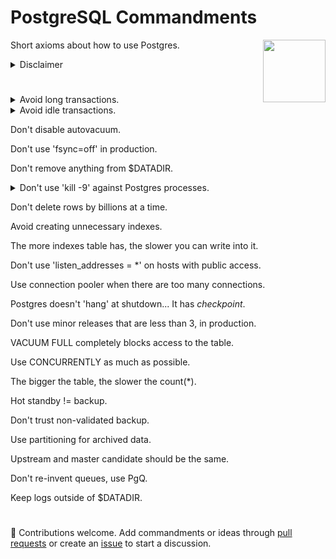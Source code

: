 # PostgreSQL Commandments

[<img src="https://wiki.postgresql.org/images/a/a4/PostgreSQL_logo.3colors.svg" align="right"  width="100">](https://www.postgresql.org/)

Short axioms about how to use Postgres.

<details>
  <summary>Disclaimer</summary>
  
  - These are not recommendations from the official PostgreSQL community.
  
  - They are my personal observations based on my own experience as PostgreSQL DBA for the past 10 years.
  
  - You can follow or ignore them but the main course of these commandments - prioritise data safety over performance.
</details>

#

<details>
  <summary>Avoid long transactions.</summary>

Long, idle and especially write transactions acquire and hold locks on tuples, preventing their cleanup by vacuum.

Look at the performance of the pgbench benchmark:

```
pgbench -c8 -P 60 -T 3600 -U postgres pgbench
starting vacuum...end.
progress: 60.0 s, 9506.3 tps, lat 0.841 ms stddev 0.390
progress: 120.0 s, 5262.1 tps, lat 1.520 ms stddev 0.517
progress: 180.0 s, 3801.8 tps, lat 2.104 ms stddev 0.757
progress: 240.0 s, 2960.0 tps, lat 2.703 ms stddev 0.830
progress: 300.0 s, 2575.8 tps, lat 3.106 ms stddev 0.891
```
...in the end
```
progress: 3300.0 s, 759.5 tps, lat 10.533 ms stddev 2.554
progress: 3360.0 s, 751.8 tps, lat 10.642 ms stddev 2.604
progress: 3420.0 s, 743.6 tps, lat 10.759 ms stddev 2.655
progress: 3480.0 s, 739.1 tps, lat 10.824 ms stddev 2.662
progress: 3540.0 s, 742.5 tps, lat 10.774 ms stddev 2.579
progress: 3600.0 s, 868.2 tps, lat 9.215 ms stddev 2.569
```
As you can see, performance is dropped dramatically over a short period of time.

Now, look at the vacuum logs. 
```
tuples: 0 removed, 692428 remain, 691693 are dead but not yet removable, oldest xmin: 62109160
tuples: 0 removed, 984009 remain, 983855 are dead but not yet removable, oldest xmin: 62109160
tuples: 0 removed, 1176821 remain, 1176821 are dead but not yet removable, oldest xmin: 62109160
tuples: 0 removed, 1494122 remain, 1494122 are dead but not yet removable, oldest xmin: 62109160
tuples: 0 removed, 2022284 remain, 2022284 are dead but not yet removable, oldest xmin: 62109160
tuples: 0 removed, 2756298 remain, 2756153 are dead but not yet removable, oldest xmin: 62109160
tuples: 0 removed, 3500913 remain, 3500693 are dead but not yet removable, oldest xmin: 62109160
tuples: 0 removed, 4631448 remain, 4631354 are dead but not yet removable, oldest xmin: 62109160
tuples: 0 removed, 5377941 remain, 5374941 are dead but not yet removable, oldest xmin: 62109160
```
Pay attention on the number of dead but not yet removable rows. Their number increases continuously during the benchmark. Also, you can see that oldest the xmin is constant.

---
</details>

<details>
  <summary>Avoid idle transactions.</summary>

See the example above.
</details>

Don't disable autovacuum.

Don't use 'fsync=off' in production.

Don't remove anything from $DATADIR.

<details>
  <summary>Don't use 'kill -9' against Postgres processes.</summary>

PostgreSQL’s official documentation states:
It is best not to use SIGKILL to shut down the server. Doing so will prevent the server from releasing shared memory and semaphores, which might then have to be done manually before a new server can be started. (quote end)
Moreover, using SIGKILL against even a single Postgres backend forces to immediately terminate all other backends, re-initialize internal structures and run recovery from last check point, at which database cluster is not available for clients and applications until recovery ends.

In the example below, you can see how Postgres handles SIGKILL:
1) Process with PID 9774 is terminated by SIGKILL.
2) Postgres terminates the rest of its processes (20 processes in total).
3) Reinitializes and runs automatic recovery process (which may take a while in various scenarios).
4) Finishes recovery and starts accepting connections. (edited)

```
1549 @ from  [] LOG:  server process (PID 9774) was terminated by signal 9: Killed
1549 @ from  [] DETAIL:  Failed process was running: SELECT abalance FROM pgbench_accounts WHERE aid = 729760;
1549 @ from  [] LOG:  terminating any other active server processes
9773 postgres@pgbench from [local] [idle] WARNING:  terminating connection because of crash of another server process
9773 postgres@pgbench from [local] [idle] DETAIL:  The postmaster has commanded this server process to roll back the current transaction and exit, because another server process exited abnormally and possibly corrupted shared memory.
9773 postgres@pgbench from [local] [idle] HINT:  In a moment you should be able to reconnect to the database and repeat your command.
1816 @ from  [] WARNING:  terminating connection because of crash of another server process
1816 @ from  [] DETAIL:  The postmaster has commanded this server process to roll back the current transaction and exit, because another server process exited abnormally and possibly corrupted shared memory.
1816 @ from  [] HINT:  In a moment you should be able to reconnect to the database and repeat your command.
9768 postgres@pgbench from [local] [SELECT] WARNING:  terminating connection because of crash of another server process
9768 postgres@pgbench from [local] [SELECT] DETAIL:  The postmaster has commanded this server process to roll back the current transaction and exit, because another server process exited abnormally and possibly corrupted shared memory.
9768 postgres@pgbench from [local] [SELECT] HINT:  In a moment you should be able to reconnect to the database and repeat your command.
9782 postgres@pgbench from [local] [SELECT] WARNING:  terminating connection because of crash of another server process
9782 postgres@pgbench from [local] [SELECT] DETAIL:  The postmaster has commanded this server process to roll back the current transaction and exit, because another server process exited abnormally and possibly corrupted shared memory.
9782 postgres@pgbench from [local] [SELECT] HINT:  In a moment you should be able to reconnect to the database and repeat your command.
9764 postgres@pgbench from [local] [SELECT] WARNING:  terminating connection because of crash of another server process
9764 postgres@pgbench from [local] [SELECT] DETAIL:  The postmaster has commanded this server process to roll back the current transaction and exit, because another server process exited abnormally and possibly corrupted shared memory.
9764 postgres@pgbench from [local] [SELECT] HINT:  In a moment you should be able to reconnect to the database and repeat your command.
9770 postgres@pgbench from [local] [SELECT] WARNING:  terminating connection because of crash of another server process
9770 postgres@pgbench from [local] [SELECT] DETAIL:  The postmaster has commanded this server process to roll back the current transaction and exit, because another server process exited abnormally and possibly corrupted shared memory.
9770 postgres@pgbench from [local] [SELECT] HINT:  In a moment you should be able to reconnect to the database and repeat your command.
9769 postgres@pgbench from [local] [SELECT] WARNING:  terminating connection because of crash of another server process
9769 postgres@pgbench from [local] [SELECT] DETAIL:  The postmaster has commanded this server process to roll back the current transaction and exit, because another server process exited abnormally and possibly corrupted shared memory.
9769 postgres@pgbench from [local] [SELECT] HINT:  In a moment you should be able to reconnect to the database and repeat your command.
9772 postgres@pgbench from [local] [SELECT] WARNING:  terminating connection because of crash of another server process
9772 postgres@pgbench from [local] [SELECT] DETAIL:  The postmaster has commanded this server process to roll back the current transaction and exit, because another server process exited abnormally and possibly corrupted shared memory.
9772 postgres@pgbench from [local] [SELECT] HINT:  In a moment you should be able to reconnect to the database and repeat your command.
9779 postgres@pgbench from [local] [SELECT] WARNING:  terminating connection because of crash of another server process
9779 postgres@pgbench from [local] [SELECT] DETAIL:  The postmaster has commanded this server process to roll back the current transaction and exit, because another server process exited abnormally and possibly corrupted shared memory.
9779 postgres@pgbench from [local] [SELECT] HINT:  In a moment you should be able to reconnect to the database and repeat your command.
9780 postgres@pgbench from [local] [SELECT] WARNING:  terminating connection because of crash of another server process
9780 postgres@pgbench from [local] [SELECT] DETAIL:  The postmaster has commanded this server process to roll back the current transaction and exit, because another server process exited abnormally and possibly corrupted shared memory.
9780 postgres@pgbench from [local] [SELECT] HINT:  In a moment you should be able to reconnect to the database and repeat your command.
9775 postgres@pgbench from [local] [SELECT] WARNING:  terminating connection because of crash of another server process
9775 postgres@pgbench from [local] [SELECT] DETAIL:  The postmaster has commanded this server process to roll back the current transaction and exit, because another server process exited abnormally and possibly corrupted shared memory.
9775 postgres@pgbench from [local] [SELECT] HINT:  In a moment you should be able to reconnect to the database and repeat your command.
9776 postgres@pgbench from [local] [SELECT] WARNING:  terminating connection because of crash of another server process
9776 postgres@pgbench from [local] [SELECT] DETAIL:  The postmaster has commanded this server process to roll back the current transaction and exit, because another server process exited abnormally and possibly corrupted shared memory.
9776 postgres@pgbench from [local] [SELECT] HINT:  In a moment you should be able to reconnect to the database and repeat your command.
9771 postgres@pgbench from [local] [SELECT] WARNING:  terminating connection because of crash of another server process
9771 postgres@pgbench from [local] [SELECT] DETAIL:  The postmaster has commanded this server process to roll back the current transaction and exit, because another server process exited abnormally and possibly corrupted shared memory.
9771 postgres@pgbench from [local] [SELECT] HINT:  In a moment you should be able to reconnect to the database and repeat your command.
9766 postgres@pgbench from [local] [SELECT] WARNING:  terminating connection because of crash of another server process
9766 postgres@pgbench from [local] [SELECT] DETAIL:  The postmaster has commanded this server process to roll back the current transaction and exit, because another server process exited abnormally and possibly corrupted shared memory.
9766 postgres@pgbench from [local] [SELECT] HINT:  In a moment you should be able to reconnect to the database and repeat your command.
9765 postgres@pgbench from [local] [SELECT] WARNING:  terminating connection because of crash of another server process
9765 postgres@pgbench from [local] [SELECT] DETAIL:  The postmaster has commanded this server process to roll back the current transaction and exit, because another server process exited abnormally and possibly corrupted shared memory.
9765 postgres@pgbench from [local] [SELECT] HINT:  In a moment you should be able to reconnect to the database and repeat your command.
9781 postgres@pgbench from [local] [SELECT] WARNING:  terminating connection because of crash of another server process
9781 postgres@pgbench from [local] [SELECT] DETAIL:  The postmaster has commanded this server process to roll back the current transaction and exit, because another server process exited abnormally and possibly corrupted shared memory.
9781 postgres@pgbench from [local] [SELECT] HINT:  In a moment you should be able to reconnect to the database and repeat your command.
9777 postgres@pgbench from [local] [SELECT] WARNING:  terminating connection because of crash of another server process
9777 postgres@pgbench from [local] [SELECT] DETAIL:  The postmaster has commanded this server process to roll back the current transaction and exit, because another server process exited abnormally and possibly corrupted shared memory.
9777 postgres@pgbench from [local] [SELECT] HINT:  In a moment you should be able to reconnect to the database and repeat your command.
9767 postgres@pgbench from [local] [SELECT] WARNING:  terminating connection because of crash of another server process
9767 postgres@pgbench from [local] [SELECT] DETAIL:  The postmaster has commanded this server process to roll back the current transaction and exit, because another server process exited abnormally and possibly corrupted shared memory.
9767 postgres@pgbench from [local] [SELECT] HINT:  In a moment you should be able to reconnect to the database and repeat your command.
9778 postgres@pgbench from [local] [SELECT] WARNING:  terminating connection because of crash of another server process
9778 postgres@pgbench from [local] [SELECT] DETAIL:  The postmaster has commanded this server process to roll back the current transaction and exit, because another server process exited abnormally and possibly corrupted shared memory.
9778 postgres@pgbench from [local] [SELECT] HINT:  In a moment you should be able to reconnect to the database and repeat your command.
9783 postgres@pgbench from [local] [SELECT] WARNING:  terminating connection because of crash of another server process
9783 postgres@pgbench from [local] [SELECT] DETAIL:  The postmaster has commanded this server process to roll back the current transaction and exit, because another server process exited abnormally and possibly corrupted shared memory.
9783 postgres@pgbench from [local] [SELECT] HINT:  In a moment you should be able to reconnect to the database and repeat your command.
1549 @ from  [] LOG:  all server processes terminated; reinitializing
9817 @ from  [] LOG:  database system was interrupted; last known up at 2018-12-03 15:01:23 +05
9817 @ from  [] LOG:  database system was not properly shut down; automatic recovery in progress
9817 @ from  [] LOG:  redo starts at 8/F3C72E70
9817 @ from  [] LOG:  invalid record length at 8/F3C7A390: wanted 24, got 0
9817 @ from  [] LOG:  redo done at 8/F3C7A358
9817 @ from  [] LOG:  last completed transaction was at log time 2018-12-03 21:39:14.667678+05
9817 @ from  [] LOG:  checkpoint starting: end-of-recovery immediate
9817 @ from  [] LOG:  checkpoint complete: wrote 7 buffers (0.0%); 0 WAL file(s) added, 0 removed, 0 recycled; write=0.000 s, sync=0.016 s, total=0.042 s; sync files=7, longest=0.008 s, average=0.002 s; distance=29 kB, estimate=29 kB
1549 @ from  [] LOG:  database system is ready to accept connections
```
</details>


Don't delete rows by billions at a time.

Avoid creating unnecessary indexes.

The  more indexes table has, the slower you can write into it.

Don't use 'listen_addresses = *' on hosts with public access.

Use connection pooler when there are too many connections.

Postgres doesn't 'hang' at shutdown... It has *checkpoint*.

Don't use minor releases that are less than 3, in production.

VACUUM FULL completely blocks access to the table.

Use CONCURRENTLY as much as possible.

The bigger the table, the slower the count(*).

Hot standby != backup.

Don't trust non-validated backup.

Use partitioning for archived data.

Upstream and master candidate should be the same.

Don't re-invent queues, use PgQ.

Keep logs outside of $DATADIR.

#

:elephant: Contributions welcome. Add commandments or ideas through [pull requests](https://github.com/lesovsky/postgres-commandments/pulls) or create an [issue](https://github.com/lesovsky/postgres-commandments/issues) to start a discussion.

